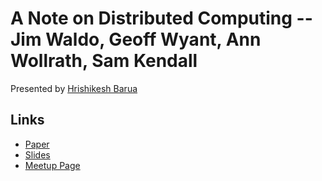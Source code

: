 # A Note on Distributed Computing -- Jim Waldo, Geoff Wyant, Ann Wollrath, Sam Kendall

Presented by [Hrishikesh Barua](http://github.com/talonx)

## Links
- [Paper](./note-dist-comp.pdf)
- [Slides](http://www.slideshare.net/talonx/papers-we-lovehyderabadanoteondistributedcomputing)
- [Meetup Page](http://www.meetup.com/papers-we-love-hyderabad/events/219253430/)
